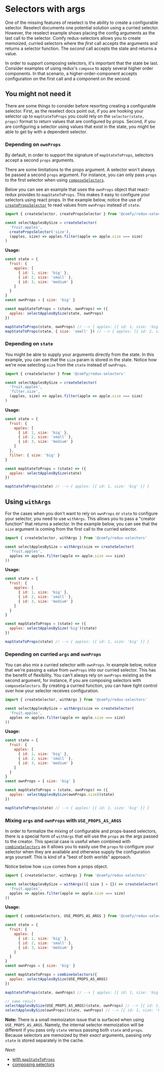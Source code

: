 # Selectors with args

One of the missing features of reselect is the ability to create a configurable selector. Reselect documents one potential solution using a curried selector. However, the reselect example shows placing the config arguments as the last call to the selector. Comfy redux-selectors allows you to create memoized, curried selectors where the _first_ call accepts the arguments and returns a selector function. The _second_ call accepts the state and returns a value.

In order to support composing selectors, it's important that the state be last. Consider examples of using redux's `compose` to apply several higher order components. In that scenario, a higher-order-component accepts configuration on the first call and a component on the second.

## You might not need it

There are some things to consider before resorting creating a configurable selector. First, as the reselect docs point out, if you are hooking your selector up to `mapStateToProps` you could rely on the `selector(state, props)` format to return values that are configured by props. Second, if you are configuring a selector using values that exist in the state, you might be able to get by with a dependent selector.

### Depending on `ownProps`

By default, in order to support the signature of `mapStateToProps`, selectors accept a second `props` arguments.

There are some limitations to the props argument. A selector won't always be passed a second `props` argument. For instance, you can only pass `props` to the first selector when using [`composeSelectors`](/docs/api/composeSelectors.md).

Below you can see an example that uses the `ownProps` object that react-redux provides to `mapStateToProps`. This makes it easy to configure your selectors using react props. In the example below, notice the use of [`createPropsSelector`](/docs/api/createPropsSelector.md) to read values from `ownProps` instead of `state`.

```js
import { createSelector, createPropsSelector } from '@comfy/redux-selectors'

const selectApplesBySize = createSelector(
  'fruit.apples',
  createPropsSelector('size'),
  (apples, size) => apples.filter(apple => apple.size === size)
)
```

**Usage:**

```js
const state = {
  fruit: {
    apples: [
      { id: 1, size: 'big' },
      { id: 2, size: 'small' },
      { id: 3, size: 'medium' }
    ]
  }
}
const ownProps = { size: 'big' }

const mapStateToProps = (state, ownProps) => ({
  apples: selectApplesBySize(state, ownProps)
})

mapStateToProps(state, ownProps) // --> { apples: [{ id: 1, size: 'big' }] }
mapStateToProps(state, { size: 'small' }) // --> { apples: [{ id: 2, size: 'small' }] }
```

### Depending on `state`

You might be able to supply your arguments directly from the state. In this example, you can see that the `size` param is stored in the state. Notice how we're now selecting `size` from the `state` instead of `ownProps`.

```js
import { createSelector } from '@comfy/redux-selectors'

const selectApplesBySize = createSelector(
  'fruit.apples',
  'filter.size',
  (apples, size) => apples.filter(apple => apple.size === size)
)
```

**Usage:**

```js
const state = {
  fruit: {
    apples: [
      { id: 1, size: 'big' },
      { id: 2, size: 'small' },
      { id: 3, size: 'medium' }
    ]
  },
  filter: { size: 'big' }
}

const mapStateToProps = (state) => ({
  apples: selectApplesBySize(state)
})

mapStateToProps(state) // --> { apples: [{ id: 1, size: 'big' }] }
```

## Using `withArgs`

For the cases when you don't want to rely on `ownProps` or `state` to configure your selector, you need to use `withArgs`. This allows you to pass a "creator function" that returns a selector. In the example below, you can see that the `size` argument is coming from the first call to the curried selector.

```js
import { createSelector, withArgs } from '@comfy/redux-selectors'

const selectApplesBySize = withArgs(size => createSelector(
  'fruit.apples',
  apples => apples.filter(apple => apple.size === size)
))
```

**Usage:**

```js
const state = {
  fruit: {
    apples: [
      { id: 1, size: 'big' },
      { id: 2, size: 'small' },
      { id: 3, size: 'medium' }
    ]
  }
}

const mapStateToProps = (state) => ({
  apples: selectApplesBySize('big')(state)
})

mapStateToProps(state) // --> { apples: [{ id: 1, size: 'big' }] }
```

### Depending on curried `args` and `ownProps`

You can also mix a curried selector with `ownProps`. In example below, notice that we're passing a value from `ownProps` into our curried selector. This has the benefit of flexibility. You can't always rely on `ownProps` existing as the second argument, for instance, if you are composing selectors with `composeSelectors`. By creating a curried function, you can have tight control over how your selector receives configuration.

```js
import { createSelector, withArgs } from '@comfy/redux-selectors'

const selectApplesBySize = withArgs(size => createSelector(
  'fruit.apples',
  apples => apples.filter(apple => apple.size === size)
))
```

**Usage:**

```js
const state = {
  fruit: {
    apples: [
      { id: 1, size: 'big' },
      { id: 2, size: 'small' },
      { id: 3, size: 'medium' }
    ]
  }
}
const ownProps = { size: 'big' }

const mapStateToProps = (state, ownProps) => ({
  apples: selectApplesBySize(ownProps.size)(state)
})

mapStateToProps(state) // --> { apples: [{ id: 1, size: 'big' }] }
```

### Mixing `args` and `ownProps` with `USE_PROPS_AS_ARGS`

In order to formalize the mixing of configurable and props-based selectors, there is a special form of `withArgs` that will use the `props` as the args passed to the creator. This special case is useful when combined with [`combineSelectors`](/docs/api/combineSelectors.md) as it allows you to easily use the `props` to configure your selector when they are available and otherwise supply the configuration args yourself. This is kind of a "best of both worlds" approach.

Notice below how `size` comes from a props object.

```js
import { createSelector, withArgs } from '@comfy/redux-selectors'

const selectApplesBySize = withArgs(({ size } = {}) => createSelector(
  'fruit.apples',
  apples => apples.filter(apple => apple.size === size)
))
```

**Usage:**

```js
import { combineSelectors, USE_PROPS_AS_ARGS } from '@comfy/redux-selectors'

const state = {
  fruit: {
    apples: [
      { id: 1, size: 'big' },
      { id: 2, size: 'small' },
      { id: 3, size: 'medium' }
    ]
  }
}
const ownProps = { size: 'big' }

const mapStateToProps = combineSelectors({
  apples: selectApplesBySize(USE_PROPS_AS_ARGS)
})

mapStateToProps(state, ownProps) // --> { apples: [{ id: 1, size: 'big' }] }

// same result
selectApplesBySize(USE_PROPS_AS_ARGS)(state, ownProps) // --> [{ id: 1, size: 'big' }]
selectApplesBySize(ownProps)(state, ownProps) // --> [{ id: 1, size: 'big' }]
```

**Note:** There is a small memoizaton issue that is surfaced when using `USE_PROPS_AS_ARGS`. Namely, the internal selector memoization will be different if you pass only `state` versus passing both `state` and `props`. Because selectors are memoized by their *exact* arguments, passing only `state` is stored separately in the cache.

*Next:*
- [with `mapStateToProps`](/docs/usage/with-mapStateToProps.md)
- [composing selectors](/docs/usage/composing-selectors.md)
